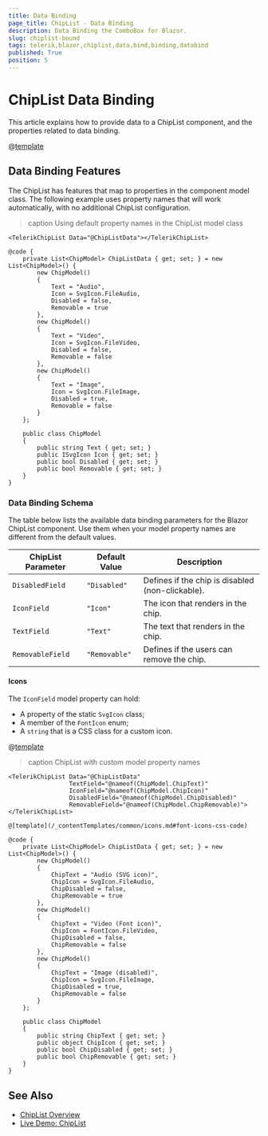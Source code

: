 ```yaml
---
title: Data Binding
page_title: ChipList - Data Binding
description: Data Binding the ComboBox for Blazor.
slug: chiplist-bound
tags: telerik,blazor,chiplist,data,bind,binding,databind
published: True
position: 5
---
```


# ChipList Data Binding

This article explains how to provide data to a ChipList component, and the properties related to data binding.

@[template](/_contentTemplates/common/general-info.md#valuebind-vs-databind-link)

## Data Binding Features

The ChipList has features that map to properties in the component model class. The following example uses property names that will work automatically, with no additional ChipList configuration.

>caption Using default property names in the ChipList model class

````RAZOR
<TelerikChipList Data="@ChipListData"></TelerikChipList>

@code {
    private List<ChipModel> ChipListData { get; set; } = new List<ChipModel>() {
        new ChipModel()
        {
            Text = "Audio",
            Icon = SvgIcon.FileAudio,
            Disabled = false,
            Removable = true
        },
        new ChipModel()
        {
            Text = "Video",
            Icon = SvgIcon.FileVideo,
            Disabled = false,
            Removable = false
        },
        new ChipModel()
        {
            Text = "Image",
            Icon = SvgIcon.FileImage,
            Disabled = true,
            Removable = false
        }
    };

    public class ChipModel
    {
        public string Text { get; set; }
        public ISvgIcon Icon { get; set; }
        public bool Disabled { get; set; }
        public bool Removable { get; set; }
    }
}
````

### Data Binding Schema

The table below lists the available data binding parameters for the Blazor ChipList component. Use them when your model property names are different from the default values.

| ChipList Parameter | Default Value | Description |
|----------|----------|----------|
| `DisabledField`| `"Disabled"` | Defines if the chip is disabled (non-clickable). |
| `IconField` | `"Icon"` | The icon that renders in the chip. |
| `TextField` | `"Text"` | The text that renders in the chip. |
| `RemovableField`| `"Removable"` | Defines if the users can remove the chip. |

#### Icons

The `IconField` model property can hold:

* A property of the static `SvgIcon` class;
* A member of the `FontIcon` enum;
* A `string` that is a CSS class for a custom icon.

@[template](/_contentTemplates/common/icons.md#font-icons-css-note)

>caption ChipList with custom model property names

````RAZOR
<TelerikChipList Data="@ChipListData"
                 TextField="@nameof(ChipModel.ChipText)"
                 IconField="@nameof(ChipModel.ChipIcon)"
                 DisabledField="@nameof(ChipModel.ChipDisabled)"
                 RemovableField="@nameof(ChipModel.ChipRemovable)">
</TelerikChipList>

@[template](/_contentTemplates/common/icons.md#font-icons-css-code)

@code {
    private List<ChipModel> ChipListData { get; set; } = new List<ChipModel>() {
        new ChipModel()
        {
            ChipText = "Audio (SVG icon)",
            ChipIcon = SvgIcon.FileAudio,
            ChipDisabled = false,
            ChipRemovable = true
        },
        new ChipModel()
        {
            ChipText = "Video (Font icon)",
            ChipIcon = FontIcon.FileVideo,
            ChipDisabled = false,
            ChipRemovable = false
        },
        new ChipModel()
        {
            ChipText = "Image (disabled)",
            ChipIcon = SvgIcon.FileImage,
            ChipDisabled = true,
            ChipRemovable = false
        }
    };

    public class ChipModel
    {
        public string ChipText { get; set; }
        public object ChipIcon { get; set; }
        public bool ChipDisabled { get; set; }
        public bool ChipRemovable { get; set; }
    }
}
````

## See Also

* [ChipList Overview](slug:chiplist-overview)
* [Live Demo: ChipList](https://demos.telerik.com/blazor-ui/chiplist/overview)
